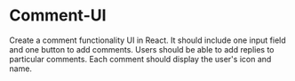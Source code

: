 # Comment-UI
Create a comment functionality UI in React. It should include one input field and one button to add comments. Users should be able to add replies to particular comments. Each comment should display the user's icon and name.
